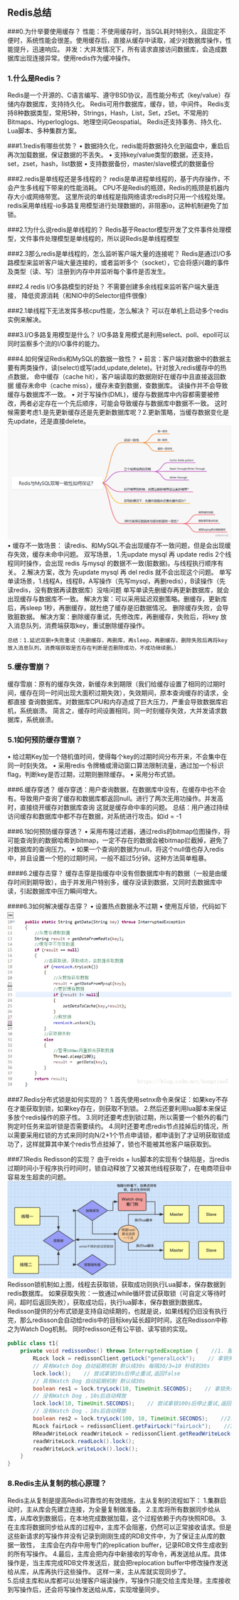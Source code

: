 
## Redis总结


###0.为什举要使用缓存？
性能：不使用缓存时，当SQL耗时特别久，且固定不便时，系统性能会很差。使用缓存后，直接从缓存中读取，减少对数据库操作，性能提升，迅速响应。
并发：大并发情况下，所有请求直接访问数据库，会造成数据库出现连接异常。使用redis作为缓冲操作。

### 1.什么是Redis？
Redis是一个开源的、C语言编写、遵守BSD协议，高性能分布式（key/value）存储内存数据库，支持持久化。
Redis可用作数据库，缓存，锁，中间件。
Redis支持8种数据类型，常用5种，Strings，Hash，List，Set，zSet。不常用的Bitmaps、Hyperloglogs、地理空间Geospatial。
Redis还支持事务、持久化、Lua脚本、多种集群方案。

###1.1redis有哪些优势？
• 数据持久化，redis能将数据持久化到磁盘中，重启后再次加载数据，保证数据的不丢失。
• 支持key/value类型的数据，还支持，set，zset，hash，list数据
• 支持数据备份，master/slave模式的数据备份


###2.redis是单线程还是多线程的？
redis是单进程单线程的，基于内存操作，不会产生多线程下带来的性能消耗。
CPU不是Redis的瓶颈，Redis的瓶颈是机器内存大小或网络带宽。
这里所说的单线程是指网络请求redis时只用一个线程处理。
redis采用单线程-io多路复用模型进行处理数据的，非阻塞io，这种机制避免了加锁。

###2.1为什么说redis是单线程的？
Redis基于Reactor模型开发了文件事件处理模型，文件事件处理模型是单线程的，所以说Redis是单线程模型

###2.3那么redis是单线程的，怎么监听客户端大量的连接呢？
Redis是通过I/O多路模型来监听客户端大量连接的，或者监听多个（socket），它会将感兴趣的事件及类型（读、写）注册到内存中并监听每个事件是否发生。

###2.4 redis I/O多路模型的好处？
不需要创建多余线程来监听客户端大量连接， 降低资源消耗（和NIO中的Selector组件很像）

###2.1单线程下无法发挥多核cpu性能，怎么解决？
可以在单机上启动多个redis实例来解决。


###3.I/O多路复用模型是什么？
I/O多路复用模式是利用select、poll、epoll可以同时监察多个流的I/O事件的能力。

###4.如何保证Redis和MySQL的数据一致性？
• 前言：客户端对数据中的数据主要有两类操作，读(select)或写(add,update,delete)。针对放入redis缓存中的热点数据，
        命中缓存（cache hit），客户端读取的数据刚好在缓存中且直接返回数据
        缓存未命中（cache miss），缓存未查到数据，查数据库。
        读操作并不会导致缓存与数据库不一致。
• 对于写操作(DML)，缓存与数据库中内容都需要被修改，两者必定存在一个先后顺序，可能会导致缓存与数据库中数据不一致。
这时候需要考虑1.是先更新缓存还是先更新数据库呢？2.更新策略，当缓存数据变化是先update，还是直接delete。
![](./pictures/Redis与MySQL数据一致性.webp)
• 缓存不一致场景：
    读redis、和MySQL不会出现缓存不一致问题，但是会出现缓存失效，缓存未命中问题。
    双写场景， 1.先update mysql 再 update redis  2个线程同时操作，会出现 redis 与mysql 的数据不一致(脏数据)。与线程执行顺序有关。
            2.解决方案，改为 先update mysql  再 del redis  就不会出现这个问题。
    单写单读场景，1.线程A，线程B，A写操作（先写mysql，再删redis），B读操作（先读redis，没有数据再读数据库）没啥问题
    单写单读先删缓存再更新数据库，就会出现缓存与数据库不一致。
             解决方案：可以采用延迟双删策略。删缓存，更新库后，再sleep 1秒，再删缓存，就杜绝了缓存是旧数据情况。
    删除缓存失败，会导致脏数据。
             解决方案：删除缓存重试，先修改库，再删缓存，失败后，将key 放入消息队列，消费端获取key，重试删除缓存操作。
             
    总结：1.延迟双删+失败重试（先删缓存，再删库，再sleep，再删缓存，删除失败后再将key放入消息队列，消费端获取是否存在判断是否删除成功，不成功继续删。）
    
### 5.缓存雪崩？
缓存雪崩：原有的缓存失效，新缓存未到期限（我们给缓存设置了相同的过期时间，缓存在同一时间出现大面积过期失效），失效期间，原本查询缓存的请求，全都直接
查询数据库。对数据库CPU和内存造成了巨大压力，严重会导致数据库宕机，系统崩溃。
简言之，缓存时间设置相同，同一时刻缓存失效，大并发请求数据库，系统崩溃。

### 5.1如何预防缓存雪崩？
• 给过期Key加一个随机值时间，使得每个key的过期时间分布开来，不会集中在同一时刻失效。
• 采用redis 令牌桶或滑动窗口算法限制流量，通过加一个标识flag，判断key是否过期，过期则删除缓存。
• 采用分布式锁。

###6.缓存穿透？
缓存穿透：用户查询数据，在数据库中没有，在缓存中也不会有。导致用户查询了缓存和数据库都返回null。进行了两次无用功操作。并发高时，直接绕开缓存对数据库查询
这就是缓存命中率的问题。
总结：用户通过持续访问缓存和数据库中都不存在数据，对系统进行攻击。如id = -1

###6.1如何预防缓存穿透？
• 采用布隆过滤器，通过redis的bitmap位图操作，将可能查询到的数据哈希到bitmap，一定不存在的数据会被bitmap拦截掉，避免了对数据库的查询压力。
• 如果一个查询的数据为null，将这个null值也存入redis中，并且设置一个短的过期时间，一般不超过5分钟。这种方法简单粗暴。

####6.2缓存击穿？
缓存击穿是指缓存中没有但数据库中有的数据（一般是由缓存时间到期导致），由于并发用户特别多，缓存没读到数据，又同时去数据库中读，引起数据库中压力瞬间增大。

####6.3如何解决缓存击穿？
• 设置热点数据永不过期
• 使用互斥锁，代码如下
￼![](./pictures/互斥锁.png)



###7.Redis分布式锁是如何实现的？
1.首先使用setnx命令来保证：如果key不存在才能获取到锁，如果key存在，则获取不到锁。
2.然后还要利用lua脚本来保证多放个redis操作的原子性。
3.同时还要考虑到锁过期，所以需要一个额外的看门狗定时任务来监听锁是否需要续约。
4.同时还要考虑redis节点挂掉后的情况，所以需要采用红锁的方式来同时向N/2+1个节点申请锁，都申请到了才证明获取锁成功了，这样就算其中某个redis节点挂掉了，锁也不能被其他客户端获取到。


###7.1Redis Redisson的实现？
由于reids + lus脚本的实现有个缺陷是，当redis 过期时间小于程序执行时间时，锁自动释放了又被其他线程获取了，在电商项目中容易发生超卖的问题。
![](./pictures/Redisson机制实现.jpg)
Redisson锁机制如上图，线程去获取锁，获取成功则执行Lua脚本，保存数据到redis数据库。
如果获取失败：一致通过while循环尝试获取锁（可自定义等待时间，超时后返回失败），获取成功后，执行lua脚本，保存数据到数据库。
Redisson提供的分布式锁是支持自动续期的，也就是说，如果线程仍旧没有执行完，那么redisson会自动给redis中的目标key延长超时时间，这在Redisson中称之为Watch Dog机制。
同时redisson还有公平锁、读写锁的实现。
````java
public class t1{
    private void redissonDoc() throws InterruptedException {    //1. 普通的可重入锁
        RLock lock = redissonClient.getLock("generalLock");    // 拿锁失败时会不停的重试
        // 具有Watch Dog 自动延期机制 默认续30s 每隔30/3=10 秒续到30s
        lock.lock();    // 尝试拿锁10s后停止重试,返回false
        // 具有Watch Dog 自动延期机制 默认续30s
        boolean res1 = lock.tryLock(10, TimeUnit.SECONDS);    // 拿锁失败时会不停的重试
        // 没有Watch Dog ，10s后自动释放
        lock.lock(10, TimeUnit.SECONDS);    // 尝试拿锁100s后停止重试,返回false
        // 没有Watch Dog ，10s后自动释放
        boolean res2 = lock.tryLock(100, 10, TimeUnit.SECONDS);    //2. 公平锁 保证 Redisson 客户端线程将以其请求的顺序获得锁
        RLock fairLock = redissonClient.getFairLock("fairLock");    //3. 读写锁 没错与JDK中ReentrantLock的读写锁效果一样
        RReadWriteLock readWriteLock = redissonClient.getReadWriteLock("readWriteLock");
        readWriteLock.readLock().lock();
        readWriteLock.writeLock().lock();
    }
}
````

### 8.Redis主从复制的核心原理？
Redis主从复制是提高Redis可靠性的有效措施，主从复制的流程如下：
1.集群启动时，主从库会先建立连接，为全量复制做准备。
2.主库将所有数据同步给从库，从库收到数据后，在本地完成数据加载，这个过程依赖于内存快照RDB。
3.在主库将数据同步给从库的过程中，主库不会阻塞，仍然可以正常接收请求。但是这些新请求的写操作并没有记录到刚刚生成的RDB文件中，为了保证主从库的数据一致性，
主库会在内存中用专门的replication buffer，记录RDB文件生成收到的所有写操作。
4.最后，主库会把内存中新接收的写命令，再发送给从库。具体操作是，当主库完成RDB文件发送后，就会把replocation buffer中修改操作发送给从库，从库再执行这些操作。
这样一来，主从库就实现同步了。  
5.后续主库和从库都可以处理客户端读操作，写操作只能交给主库处理，主库接收到写操作后，还会将写操作发送给从库，实现增量同步。